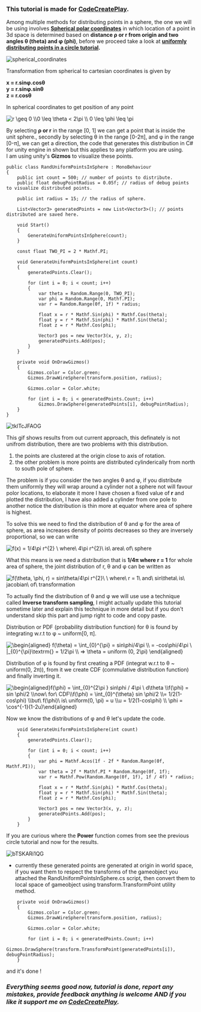 ### This tutorial is made for [CodeCreatePlay](https://www.patreon.com/CodeCreatePlay).

Among multiple methods for distributing points in a sphere, the one we will be using involves **[Spherical polar coordinates](https://mathinsight.org/spherical_coordinates#:~:text=Spherical%20coordinates%20determine%20the%20position,angle%20%CE%B8%20from%20polar%20coordinates.)** in which location of a point in 3d space is determined based on **distance ρ or r from origin and two angles θ (theta) and φ (phi)**, before we proceed take a look at **[uniformly distributing points in a circle tutorial](https://github.com/rehmanx/CodeCreatePlay/blob/main/PseudoRandomNumberGenerators/RandUniformPointsInCircle.md).**

![spherical_coordinates](https://user-images.githubusercontent.com/23467551/136846587-7ae62649-6762-41f8-9e08-b4eee38e9971.png)

Transformation from spherical to cartesian coordinates is given by   

**x = r.sinφ.cosθ**     
**y = r.sinφ.sinθ**   
**z = r.cosθ**   

In spherical coordinates to get position of any point 

<img src="https://latex.codecogs.com/svg.image?r&space;\geq&space;0&space;\\0&space;\leq&space;\theta&space;<&space;2\pi&space;\\&space;0&space;\leq&space;\phi&space;\leq&space;\pi" title="r \geq 0 \\0 \leq \theta < 2\pi \\ 0 \leq \phi \leq \pi" />

By selecting **ρ or r** in the range [0, 1] we can get a point that is inside the unit sphere., secondly by selecting θ in the range [0-2π], and φ in the range [0-π], we can get a direction, the code that generates this distribution in C# for unity engine in shown but this applies to any platform you are using.   
I am using unity's **Gizmos** to visualize these points.

```
public class RandUniformPointsInSphere : MonoBehaviour
{
    public int count = 500; // number of points to distribute.
    public float debugPointRadius = 0.05f; // radius of debug points to visualize distributed points.

    public int radius = 15; // the radius of sphere.

    List<Vector3> generatedPoints = new List<Vector3>(); // points distributed are saved here.

    void Start()
    {
        GenerateUniformPointsInSphere(count);
    }

    const float TWO_PI = 2 * Mathf.PI;

    void GenerateUniformPointsInSphere(int count)
    {
        generatedPoints.Clear();

        for (int i = 0; i < count; i++)
        {
            var theta = Random.Range(0, TWO_PI);
            var phi = Random.Range(0, Mathf.PI);
            var r = Random.Range(0f, 1f) * radius;

            float x = r * Mathf.Sin(phi) * Mathf.Cos(theta);
            float y = r * Mathf.Sin(phi) * Mathf.Sin(theta);
            float z = r * Mathf.Cos(phi);

            Vector3 pos = new Vector3(x, y, z);
            generatedPoints.Add(pos);
        }
    }

    private void OnDrawGizmos()
    {
        Gizmos.color = Color.green;
        Gizmos.DrawWireSphere(transform.position, radius);

        Gizmos.color = Color.white;

        for (int i = 0; i < generatedPoints.Count; i++)
            Gizmos.DrawSphere(generatedPoints[i], debugPointRadius);
    }
}
```

![tklTcJFAOG](https://user-images.githubusercontent.com/23467551/137183298-075c4fcd-e914-4e5f-8353-f01434bd8c25.gif)

This gif shows results from out current approach, this definately is not unifrom distribution, there are two problems with this distribution.
1. the points are clustered at the origin close to axis of rotation.
2. the other problem is more points are distributed cylinderically from north to south pole of sphere.

The problem is if you consider the two angles θ and φ, if you distribute them uniformly they will wrap around a cylinder not a sphere not will favour polor locations, to elaborate it more I have chosen a fixed value of **r** and plotted the distribution, I have also added a cylinder from one pole to another notice the distribution is thin more at equator where area of sphere is highest.

To solve this we need to find the distribution of θ and φ for the area of sphere, as area increases density of points decreases so they are inversely proportional, so we can write

<img src="https://latex.codecogs.com/svg.image?f(x)&space;=&space;1/4\pi&space;r^{2}&space;\&space;where\&space;4\pi&space;r^{2}\&space;is\&space;area\&space;of\&space;sphere" title="f(x) = 1/4\pi r^{2} \ where\ 4\pi r^{2}\ is\ area\ of\ sphere" />   

What this means is we need a distribution that is **1/4π where r = 1** for whole area of sphere, the joint distribution of r, θ and φ can be written as   

<img src="https://latex.codecogs.com/svg.image?f(\theta,&space;\phi,&space;r)&space;=&space;sin\theta/4\pi&space;r^{2}\&space;\&space;where\&space;r&space;=&space;1\&space;and\&space;sin\theta\&space;is\&space;jacobian\&space;of\&space;transformation" title="f(\theta, \phi, r) = sin\theta/4\pi r^{2}\ \ where\ r = 1\ and\ sin\theta\ is\ jacobian\ of\ transformation" />

To actually find the distribution of θ and φ we will use use a technique called **Inverse transform sampling**, I might actually update this tutorial sometime later and explain this technique in more detail but if you don't understand skip this part and jump right to code and copy paste.

Distribution or PDF (probability distribution function) for θ is found by integrating w.r.t to φ ~ uniform[0, π].

<img src="https://latex.codecogs.com/gif.latex?\begin{aligned}&space;f(\theta)&space;=&space;\int_{0}^{\pi}&space;=&space;sin\phi/4\pi&space;\\&space;=&space;-cos\phi/4\pi&space;\&space;|_{0}^{\pi}\textrm{}&space;=&space;1/2\pi&space;\\&space;=>&space;\theta&space;=&space;uniform&space;(0,&space;2\pi)&space;\end{aligned}" title="\begin{aligned} f(\theta) = \int_{0}^{\pi} = sin\phi/4\pi \\ = -cos\phi/4\pi \ |_{0}^{\pi}\textrm{} = 1/2\pi \\ => \theta = uniform (0, 2\pi) \end{aligned}" />

Distribution of φ is found by first creating a PDF (integrat w.r.t to θ ~ uniform(0, 2π)), from it we create CDF (commulative distribution function) and finally inverting it.

<img src="https://latex.codecogs.com/svg.image?\begin{aligned}f(\phi)&space;=&space;\int_{0}^{2\pi&space;}&space;sin\phi&space;/&space;4\pi&space;\&space;d\theta&space;\\f(\phi)&space;=&space;sin&space;\phi/2&space;\\now\&space;for\&space;CDF\\f(\phi)&space;=&space;\int_{0}^{\theta}&space;sin&space;\phi/2&space;\\=&space;1/2(1-cos\phi)&space;\\but\&space;f(\phi)\&space;is\&space;uniform(0,&space;\pi)&space;=&space;u&space;\\u&space;=&space;1/2(1-cos\phi)&space;\\&space;\phi&space;=&space;\cos^{-1}(1-2u)\end{aligned}" title="\begin{aligned}f(\phi) = \int_{0}^{2\pi } sin\phi / 4\pi \ d\theta \\f(\phi) = sin \phi/2 \\now\ for\ CDF\\f(\phi) = \int_{0}^{\theta} sin \phi/2 \\= 1/2(1-cos\phi) \\but\ f(\phi)\ is\ uniform(0, \pi) = u \\u = 1/2(1-cos\phi) \\ \phi = \cos^{-1}(1-2u)\end{aligned}" />

Now we know the distributions of φ and θ let's update the code.

```
    void GenerateUniformPointsInSphere(int count)
    {
        generatedPoints.Clear();

        for (int i = 0; i < count; i++)
        {
            var phi = Mathf.Acos(1f - 2f * Random.Range(0f, Mathf.PI));
            var theta = 2f * Mathf.PI * Random.Range(0f, 1f);
            var r = Mathf.Pow(Random.Range(0f, 1f), 1f / 4f) * radius;

            float x = r * Mathf.Sin(phi) * Mathf.Cos(theta);
            float y = r * Mathf.Sin(phi) * Mathf.Sin(theta);
            float z = r * Mathf.Cos(phi);

            Vector3 pos = new Vector3(x, y, z);
            generatedPoints.Add(pos);
        }
    }
```

If you are curious where the **Power** function comes from see the previous circle tutorial and now for the results.

![bTSKARi1QG](https://user-images.githubusercontent.com/23467551/137982118-5abb40e5-262b-4301-ab91-43a818ca3c0b.gif)

- currently these generated points are generated at origin in world space, if you want them to respect the transforms of the gameobject you attached the RandUniformPointsInSphere.cs script, then convert them to local space of gameobject using transform.TransformPoint utility method. 

```
    private void OnDrawGizmos()
    {
        Gizmos.color = Color.green;
        Gizmos.DrawWireSphere(transform.position, radius);

        Gizmos.color = Color.white;

        for (int i = 0; i < generatedPoints.Count; i++)
            Gizmos.DrawSphere(transform.TransformPoint(generatedPoints[i]), debugPointRadius);
    }
```

and it's done !

### _Everything seems good now, tutorial is done, report any mistakes, provide feedback anything is welcome AND if you like it support me on [CodeCreatePlay](https://www.patreon.com/CodeCreatePlay)._ 
